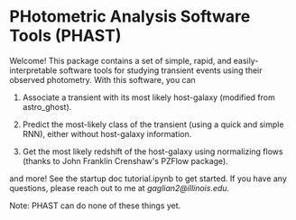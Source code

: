 # PHotometric Analysis Software Tools (PHAST)
Welcome! This package contains a set of simple, rapid, and easily-interpretable software tools for studying transient events using their observed photometry. With this software, you can 
1. Associate a transient with its most likely host-galaxy (modified from astro_ghost). 

2. Predict the most-likely class of the transient (using a quick and simple RNN), either without host-galaxy information.

3. Get the most likely redshift of the host-galaxy using normalizing flows (thanks to John Franklin Crenshaw's PZFlow package). 

and more! See the startup doc tutorial.ipynb to get started. If you have any questions, please reach out to me at _gaglian2@illinois.edu_. 

Note: PHAST can do none of these things yet. 
